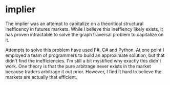 # implier

The implier was an attempt to capitalize on a theoritical structural inefficency in futures markets.  While I believe this ineffiency likely exists, it has proven intractable to solve the graph traversal problem to capitalize on it.  

Attempts to solve this problem have used F#, C# and Python.  At one point I employed a team of programmers to build an approximate solution, but that didn't find the inefficiencies.  I'm still a bit mystified why exactly this didn't work.  One theory is that the pure arbitrage never exists in the market because traders arbitrage it out prior.  However, I find it hard to believe the markets are actually that efficient.
